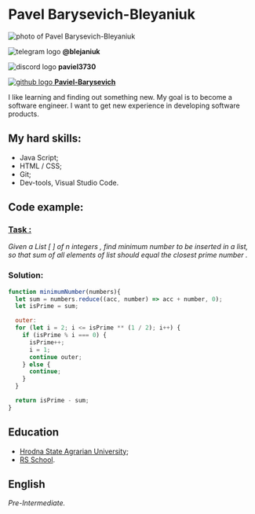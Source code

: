# Pavel Barysevich-Bleyaniuk
![photo of Pavel Barysevich-Bleyaniuk](/rsschool-cv/images/pavel_barysevich-bleyaniuk.jpg)

![telegram logo](/rsschool-cv/images/icons/Telegram_Messenger.png) **@blejaniuk**

![discord logo](/rsschool-cv/images/icons/icon_discord.png) **paviel3730**

[![github logo](/rsschool-cv/images/icons/icon_github.png) **Paviel-Barysevich**](https://github.com/Paviel-Barysevich/)

I like learning and finding out something new. My goal is to become a software engineer. I want to get new experience in developing software products.

## My hard skills:
 * Java Script;
 * HTML / CSS;
 * Git;
 * Dev-tools, Visual Studio Code.

## Code example:

### [Task :](https://www.codewars.com/kata/5a946d9fba1bb5135100007c)

_Given a List [ ] of n integers , find minimum number to be inserted in a list, so that sum of all elements of list should equal the closest prime number ._

### Solution:

```javascript
function minimumNumber(numbers){
  let sum = numbers.reduce((acc, number) => acc + number, 0);
  let isPrime = sum;

  outer:
  for (let i = 2; i <= isPrime ** (1 / 2); i++) {
    if (isPrime % i === 0) {
      isPrime++;
      i = 1;
      continue outer;
    } else {
      continue;
    }
  }

  return isPrime - sum;
}
```
## Education

* [Hrodna State Agrarian University](https://www.ggau.by/);
* [RS School](https://rs.school/).

## English

_Pre-Intermediate._